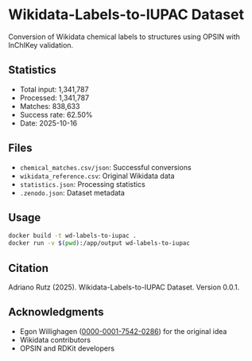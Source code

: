 # Wikidata-Labels-to-IUPAC Dataset

Conversion of Wikidata chemical labels to structures using OPSIN with InChIKey validation.

## Statistics

- Total input: 1,341,787
- Processed: 1,341,787
- Matches: 838,633
- Success rate: 62.50%
- Date: 2025-10-16

## Files

- `chemical_matches.csv/json`: Successful conversions
- `wikidata_reference.csv`: Original Wikidata data
- `statistics.json`: Processing statistics
- `.zenodo.json`: Dataset metadata

## Usage

```bash
docker build -t wd-labels-to-iupac .
docker run -v $(pwd):/app/output wd-labels-to-iupac
```

## Citation

Adriano Rutz (2025). Wikidata-Labels-to-IUPAC Dataset. Version 0.0.1.

## Acknowledgments

- Egon Willighagen ([0000-0001-7542-0286](https://orcid.org/0000-0001-7542-0286)) for the original idea
- Wikidata contributors
- OPSIN and RDKit developers

